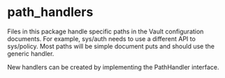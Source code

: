 path_handlers
=============

Files in this package handle specific paths in the Vault configuration documents. For example, sys/auth needs to use a different API to sys/policy. 
Most paths will be simple document puts and should use the generic handler.

New handlers can be created by implementing the PathHandler interface.